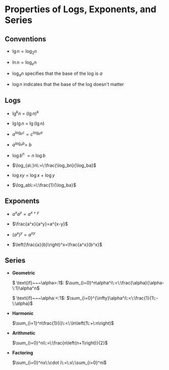 # Properties of Logs, Exponents, and Series

## Conventions

- $\lg n = \log_2 n$

- $\ln n = \log_e n$

- $\log_a n$ specifies that the base of the log is $a$

- $\log n$ indicates that the base of the log doesn't matter

## Logs

- $\lg^kn\:=\:\left(\lg n\right)^k$

- $\lg\lg n\:=\:\lg\left(\lg n\right)$

- $a^{\log_bc}=c^{\log_ba}\:$

- $a^{\log_ab}=\:b$

- $\log b^n\:=n\:\log b\:$

- $\log_{a\:}n\:=\:\frac{\log_bn}{\log_ba}$

- $\log xy\:=\:\log x\:+\:\log y$

- $\log_ab\:=\:\frac{1}{\log_ba}$

## Exponents

- $a^xa^y=a^{x+y}$

- $\frac{a^x}{a^y}=a^{x-y}$

- $\left(a^x\right)^y=a^{xy}$

- $\left(\frac{a}{b}\right)^x=\frac{a^x}{b^x}$

## Series

- **Geometric**

    $ \text{if}~~~\alpha>\:1$: $\sum_{i=0}^n\alpha^i\:<\:\frac{\alpha}{\alpha-\:1}\alpha^n$

    $ \text{if}~~~\alpha\:<\:1$: $\sum_{i=0}^{\infty}\alpha^i\:<\:\frac{1}{1\:-\:\alpha}$

- **Harmonic**

    $\sum_{i=1}^n\frac{1}{i}\:<\:\ln\left(1\:+\:n\right)$

- **Arithmetic**

    $\sum_{i=0}^ni\:=\:\frac{n\left(n+1\right)}{2}$

- **Factoring**

    $\sum_{i=0}^nx\:\cdot i\:=\:x\:\sum_{i=0}^ni$